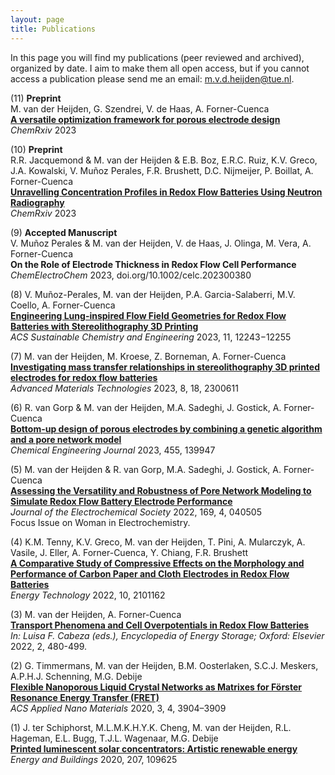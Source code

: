 ```yaml
---
layout: page
title: Publications
---
```


In this page you will find my publications (peer reviewed and archived), organized by date. I aim to make them all open access, but if you cannot access a  publication please send me an email: m.v.d.heijden@tue.nl.

(11) **Preprint**\
M. van der Heijden, G. Szendrei, V. de Haas, A. Forner-Cuenca\
**[A versatile optimization framework for porous electrode design](https://chemrxiv.org/engage/chemrxiv/article-details/6560c531cf8b3c3cd70785eb)**\
*ChemRxiv* 2023  

(10) **Preprint**\
R.R. Jacquemond & M. van der Heijden & E.B. Boz, E.R.C. Ruiz, K.V. Greco, J.A. Kowalski, V. Muñoz Perales, F.R. Brushett, D.C. Nijmeijer, P. Boillat, A. Forner-Cuenca\
**[Unravelling Concentration Profiles in Redox Flow Batteries Using Neutron Radiography](https://chemrxiv.org/engage/chemrxiv/article-details/64e77958dd1a73847f6d8c15)**\
*ChemRxiv* 2023  

(9) **Accepted Manuscript**\
V. Muñoz Perales & M. van der Heijden, V. de Haas, J. Olinga, M. Vera, A. Forner-Cuenca\
**On the Role of Electrode Thickness in Redox Flow Cell Performance**\
*ChemElectroChem* 2023, doi.org/10.1002/celc.202300380 

(8) V. Muñoz-Perales, M. van der Heijden, P.A. Garcia-Salaberri, M.V. Coello, A. Forner-Cuenca\
**[Engineering Lung-inspired Flow Field Geometries for Redox Flow Batteries with Stereolithography 3D Printing](https://pubs.acs.org/doi/full/10.1021/acssuschemeng.3c00848)**\
*ACS Sustainable Chemistry and Engineering* 2023, 11, 12243−12255

(7) M. van der Heijden, M. Kroese, Z. Borneman, A. Forner-Cuenca\
**[Investigating mass transfer relationships in stereolithography 3D printed electrodes for redox flow batteries](https://onlinelibrary.wiley.com/doi/full/10.1002/admt.202300611)**\
*Advanced Materials Technologies* 2023, 8, 18, 2300611

(6) R. van Gorp & M. van der Heijden, M.A. Sadeghi, J. Gostick, A. Forner-Cuenca\
**[Bottom-up design of porous electrodes by combining a genetic algorithm and a pore network model](https://www.sciencedirect.com/science/article/pii/S1385894722054274)**\
*Chemical Engineering Journal* 2023, 455, 139947

(5) M. van der Heijden & R. van Gorp, M.A. Sadeghi, J. Gostick, A. Forner-Cuenca\
**[Assessing the Versatility and Robustness of Pore Network Modeling to Simulate Redox Flow Battery Electrode Performance](https://iopscience.iop.org/article/10.1149/1945-7111/ac5e46/meta)**\
*Journal of the Electrochemical Society* 2022, 169, 4, 040505\
Focus Issue on Woman in Electrochemistry.
 
(4) K.M. Tenny, K.V. Greco, M. van der Heijden, T. Pini, A. Mularczyk, A. Vasile, J. Eller, A. Forner-Cuenca, Y. Chiang, F.R. Brushett\
**[A Comparative Study of Compressive Effects on the Morphology and Performance of Carbon Paper and Cloth Electrodes in Redox Flow Batteries](https://onlinelibrary.wiley.com/doi/full/10.1002/ente.202101162)**\
*Energy Technology* 2022, 10, 2101162

(3) M. van der Heijden, A. Forner-Cuenca\
**[Transport Phenomena and Cell Overpotentials in Redox Flow Batteries](https://www.sciencedirect.com/science/article/pii/B9780128197233001323)**\
*In: Luisa F. Cabeza (eds.), Encyclopedia of Energy Storage; Oxford: Elsevier* 2022, 2, 480-499.  

(2) G. Timmermans, M. van der Heijden, B.M. Oosterlaken, S.C.J. Meskers, A.P.H.J. Schenning, M.G. Debije\
**[Flexible Nanoporous Liquid Crystal Networks as Matrixes for Förster Resonance Energy Transfer (FRET)](https://pubs.acs.org/doi/10.1021/acsanm.0c00622)**\
*ACS Applied Nano Materials* 2020, 3, 4, 3904–3909

(1) J. ter Schiphorst, M.L.M.K.H.Y.K. Cheng, M. van der Heijden, R.L. Hageman, E.L. Bugg, T.J.L. Wagenaar, M.G. Debije\
**[Printed luminescent solar concentrators: Artistic renewable energy](https://www.sciencedirect.com/science/article/pii/S0378778819328671)**\
*Energy and Buildings* 2020, 207, 109625 